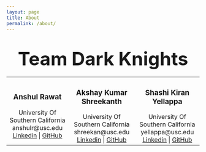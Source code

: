 ```yaml
---
layout: page
title: About
permalink: /about/
---
```


<h1 align="center" ><b><font size="+4">Team Dark Knights</font></b></h1>

 <table style="width:100%;text-align:center">
  <tr>
    <td>
	<h3>Anshul Rawat</h3>
	University Of Southern California<br/>
	anshulr@usc.edu<br/>
	<a href="https://www.linkedin.com/in/anshul-rawat-72017848/">Linkedin</a> | <a href="https://github.com/">GitHub</a>
    </td>
    <td>
	<h3>Akshay Kumar Shreekanth</h3>
	University Of Southern California<br/>
	shreekan@usc.edu<br/>
	<a href="https://www.linkedin.com/in/akshaykumars/">Linkedin</a> | <a href="https://github.com/">GitHub</a>
    </td>
    <td>
	<h3>Shashi Kiran Yellappa</h3>
	University Of Southern California<br/>
	yellappa@usc.edu<br/>
	<a href="https://www.linkedin.com/in/shashikiran-yellappa/">Linkedin</a> | <a href="https://github.com/shashikiran47">GitHub</a>
    </td>
  </tr>
</table>

<!--
This is the base Jekyll theme. You can find out more info about customizing your Jekyll theme, as well as basic Jekyll usage documentation at [jekyllrb.com](http://jekyllrb.com/)

You can find the source code for the Jekyll new theme at:
{% include icon-github.html username="jglovier" %} /
[jekyll-new](https://github.com/jglovier/jekyll-new)

You can find the source code for Jekyll at
{% include icon-github.html username="jekyll" %} /
[jekyll](https://github.com/jekyll/jekyll)
-->
